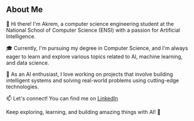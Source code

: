 
## About Me

👋 Hi there! I'm Akrem, a computer science engineering student at the National School of Computer Science (ENSI) with a passion for Artificial Intelligence.

🎓 Currently, I'm pursuing my degree in Computer Science, and I'm always eager to learn and explore various topics related to AI, machine learning, and data science.

🤖 As an AI enthusiast, I love working on projects that involve building intelligent systems and solving real-world problems using cutting-edge technologies.

📫 Let's connect! You can find me on <a href="linkedin.com/in/akrem-benmbarek-58617a2a6/">LinkedIn</a> 

Keep exploring, learning, and building amazing things with AI! 🌟
